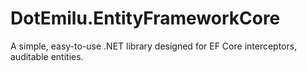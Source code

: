 # DotEmilu.EntityFrameworkCore
A simple, easy-to-use .NET library designed for EF Core interceptors, auditable entities.
